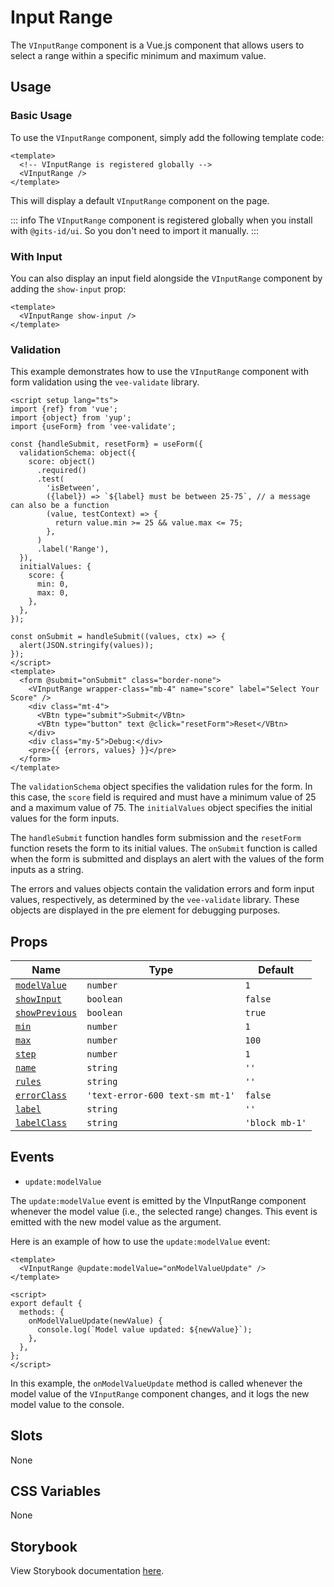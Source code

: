# Input Range

The `VInputRange` component is a Vue.js component that allows users to select a range within a specific minimum and maximum value.

## Usage

### Basic Usage

To use the `VInputRange` component, simply add the following template code:

```vue
<template>
  <!-- VInputRange is registered globally -->
  <VInputRange />
</template>
```

This will display a default `VInputRange` component on the page.

<LivePreview src="forms-inputrange--default" height="100" />

::: info
The `VInputRange` component is registered globally when you install with `@gits-id/ui`. So you don't need to import it manually.
:::

### With Input

You can also display an input field alongside the `VInputRange` component by adding the `show-input` prop:

```vue
<template>
  <VInputRange show-input />
</template>
```

<LivePreview src="forms-inputrange--with-input" height="150" />

### Validation

This example demonstrates how to use the `VInputRange` component with form validation using the `vee-validate` library.

```vue
<script setup lang="ts">
import {ref} from 'vue';
import {object} from 'yup';
import {useForm} from 'vee-validate';

const {handleSubmit, resetForm} = useForm({
  validationSchema: object({
    score: object()
      .required()
      .test(
        'isBetween',
        ({label}) => `${label} must be between 25-75`, // a message can also be a function
        (value, testContext) => {
          return value.min >= 25 && value.max <= 75;
        },
      )
      .label('Range'),
  }),
  initialValues: {
    score: {
      min: 0,
      max: 0,
    },
  },
});

const onSubmit = handleSubmit((values, ctx) => {
  alert(JSON.stringify(values));
});
</script>
<template>
  <form @submit="onSubmit" class="border-none">
    <VInputRange wrapper-class="mb-4" name="score" label="Select Your Score" />
    <div class="mt-4">
      <VBtn type="submit">Submit</VBtn>
      <VBtn type="button" text @click="resetForm">Reset</VBtn>
    </div>
    <div class="my-5">Debug:</div>
    <pre>{{ {errors, values} }}</pre>
  </form>
</template>
```

The `validationSchema` object specifies the validation rules for the form. In this case, the `score` field is required and must have a minimum value of 25 and a maximum value of 75. The `initialValues` object specifies the initial values for the form inputs.

The `handleSubmit` function handles form submission and the `resetForm` function resets the form to its initial values. The `onSubmit` function is called when the form is submitted and displays an alert with the values of the form inputs as a string.

The errors and values objects contain the validation errors and form input values, respectively, as determined by the `vee-validate` library. These objects are displayed in the pre element for debugging purposes.

<LivePreview src="forms-inputrange--validation" height="510" />

## Props

| Name                            | Type                            | Default        |
| ------------------------------- | ------------------------------- | -------------- |
| [`modelValue`](#modelValue)     | `number`                        | `1`            |
| [`showInput`](#showInput)       | `boolean`                       | `false`        |
| [`showPrevious`](#showPrevious) | `boolean`                       | `true`         |
| [`min`](#min)                   | `number`                        | `1`            |
| [`max`](#max)                   | `number`                        | `100`          |
| [`step`](#step)                 | `number`                        | `1`            |
| [`name`](#name)                 | `string`                        | `''`           |
| [`rules`](#rules)               | `string`                        | `''`           |
| [`errorClass`](#errorClass)     | `'text-error-600 text-sm mt-1'` | `false`        |
| [`label`](#label)               | `string`                        | `''`           |
| [`labelClass`](#labelClass)     | `string`                        | `'block mb-1'` |

## Events

- `update:modelValue`

The `update:modelValue` event is emitted by the VInputRange component whenever the model value (i.e., the selected range) changes. This event is emitted with the new model value as the argument.

Here is an example of how to use the `update:modelValue` event:

```vue
<template>
  <VInputRange @update:modelValue="onModelValueUpdate" />
</template>

<script>
export default {
  methods: {
    onModelValueUpdate(newValue) {
      console.log(`Model value updated: ${newValue}`);
    },
  },
};
</script>
```

In this example, the `onModelValueUpdate` method is called whenever the model value of the `VInputRange` component changes, and it logs the new model value to the console.

## Slots

None

## CSS Variables

None

## Storybook

View Storybook documentation [here](https://gits-ui.web.app/?path=/story/forms-inputrange--default).
